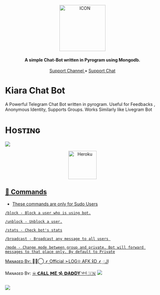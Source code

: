 <p align="center"><img src="https://telegra.ph/file/131f9a2123cd50386f8ca.jpg" alt="ICON" width="150" height="150"/></p>

<h4 align="center">
    A simple Chat-Bot written in Pyrogram using Mongodb.
</h4>
<p align="center">
    <a href="https://t.me/Team_Bot_Update"> Support Channel </a> •
    <a href="https://t.me/Team_Bot_Support"> Support Chat </a> 
</p>
    

# Kiara Chat Bot
A Powerful Telegram Chat Bot written in pyrogram. Useful for Feedbacks , Anonymous Identity, Supports Groups. Works Similarly like Livegram Bot

# Hᴏsᴛɪɴɢ
  <img src="https://readme-typing-svg.herokuapp.com?color=F77247&width=420&lines=Click+the+button+below+to+deploy+Kiara+Chat+Bot+on+Heroku;Click+the+button+below+to+deploy+Kiara+Chat+Bot+on+Heroku%E2%9D%A4%EF%B8%8F">
</p>

<p align="center"><a href="https://heroku.com/deploy?template=https://github.com/Team-Bot2/Kiara-ChatBot"><img align="center" alt="Heroku" width="92px" src="https://www.nicepng.com/png/full/223-2233246_heroku-logo-salesforce-heroku.png"></p>



## 🔗 Commands

- These commands are only for Sudo Users
```
/block - Block a user who is using bot.

/unblock - Unblock a user.

/stats - Check bot's stats

/broadcast - Broadcast any message to all users 

/mode - Change mode between group and private. Bot will forward messages to that place only. By default to Private
```

Mᴀɴᴀɢᴇᴅ Bʏ: [𐏓〬⃝ ⸙‌ٖٖٖٖٖٖٜٖٖٖٖٖٖ Official ➣LOG⛦ AFK xͮD ⸙‌ٖٖٖٖٖٖٜٖٖٖٖٖٖ ااـ꯭](https://t.me/Official_Pro_xD)

Mᴀɴᴀɢᴇᴅ Bʏ: [☠ 𝗖𝐀𝗟𝐋 𝗠𝐄 𖣘 𝗗𝐀𝗗𝐃𝐘༺ 🇮🇳](https://t.me/kinds_xD)
<a href="https://youtube.com/channel/UCg2TdQRiebYp9iFPDJ8idUQ"><img src="https://user-images.githubusercontent.com/73097560/115834477-dbab4500-a447-11eb-908a-139a6edaec5c.gif"></a>
 
  <img src="https://readme-typing-svg.herokuapp.com?color=F77247&width=420&lines=𝙰+𝚃𝚎𝚕𝚎𝚐𝚛𝚊𝚖+ChatBot+𝙾𝚙𝚎𝚗+𝚂𝚘𝚞𝚛𝚌𝚎;𝚠𝚛𝚒𝚝𝚝𝚎𝚗+𝙸𝚗+Telethon%E2%9D%A4%EF%B8%8F">
</p>
